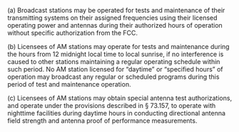 (a) Broadcast stations may be operated for tests and maintenance of their transmitting systems on their assigned frequencies using their licensed operating power and antennas during their authorized hours of operation without specific authorization from the FCC.

(b) Licensees of AM stations may operate for tests and maintenance during the hours from 12 midnight local time to local sunrise, if no interference is caused to other stations maintaining a regular operating schedule within such period. No AM station licensed for “daytime” or “specified hours” of operation may broadcast any regular or scheduled programs during this period of test and maintenance operation.

(c) Licensees of AM stations may obtain special antenna test authorizations, and operate under the provisions described in § 73.157, to operate with nighttime facilities during daytime hours in conducting directional antenna field strength and antenna proof of performance measurements.

